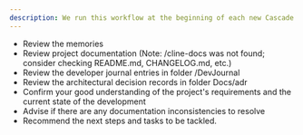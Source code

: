 ```yaml
---
description: We run this workflow at the beginning of each new Cascade session, to make sure that the agent has the correct understanding of the state of the development.
---
```


- Review the memories
- Review project documentation (Note: /cline-docs was not found; consider checking README.md, CHANGELOG.md, etc.)
- Review the developer journal entries in folder /DevJournal
- Review the architectural decision records in folder Docs/adr
- Confirm your good understanding of the project's requirements and the current state of the development
- Advise if there are any documentation inconsistencies to resolve
- Recommend the next steps and tasks to be tackled.